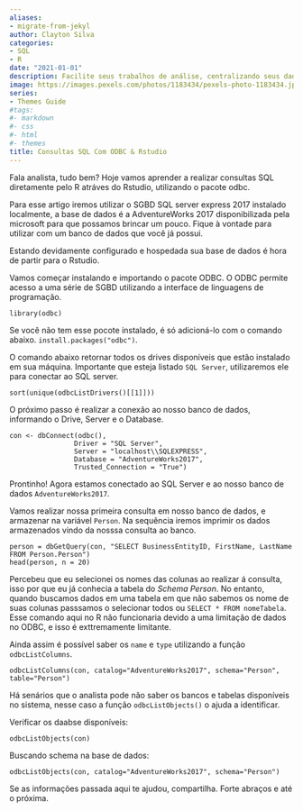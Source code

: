 ```yaml
---
aliases:
- migrate-from-jekyl
author: Clayton Silva
categories:
- SQL
- R
date: "2021-01-01"
description: Facilite seus trabalhos de análise, centralizando seus dados em uma ferrameta.
image: https://images.pexels.com/photos/1183434/pexels-photo-1183434.jpeg?auto=compress&cs=tinysrgb&dpr=2&h=650&w=940
series:
- Themes Guide
#tags:
#- markdown
#- css
#- html
#- themes
title: Consultas SQL Com ODBC & Rstudio
---
```


Fala analista, tudo bem? Hoje vamos aprender a realizar consultas SQL diretamente pelo R atráves do Rstudio, utilizando o pacote odbc. 

Para esse artigo iremos utilizar o SGBD SQL server express 2017 instalado localmente, a base de dados é a AdventureWorks 2017 disponibilizada pela microsoft para que possamos brincar um pouco. Fique à vontade para utilizar com um banco de dados que você já possui. 

Estando devidamente configurado e hospedada sua base de dados é hora de partir para o Rstudio.

Vamos começar instalando e importando o pacote  ODBC. O ODBC permite acesso a uma série de SGBD utilizando a interface de linguagens de programação. 

```{r cars}
library(odbc)

```

Se você não tem esse pocote instalado, é só adicioná-lo com o comando abaixo.  `install.packages("odbc")`.

O comando abaixo retornar todos os drives disponíveis que estão instalado em sua máquina. Importante que esteja listado `SQL Server`, utilizaremos ele para conectar ao SQL server.

```{r}
sort(unique(odbcListDrivers()[[1]]))
```

O próximo passo é realizar a conexão ao nosso banco de dados, informando o Drive, Server e o Database.

```{r}
con <- dbConnect(odbc(), 
                Driver = "SQL Server", 
                Server = "localhost\\SQLEXPRESS", 
                Database = "AdventureWorks2017", 
                Trusted_Connection = "True")
```

Prontinho! Agora estamos conectado ao SQL Server e ao nosso banco de dados `AdventureWorks2017`.

Vamos realizar nossa primeira consulta em nosso banco de dados, e armazenar na variável `Person`. Na sequência iremos imprimir os dados armazenados vindo da nosssa consulta ao banco.

```{r}
person = dbGetQuery(con, "SELECT BusinessEntityID, FirstName, LastName FROM Person.Person")
head(person, n = 20)

```
Percebeu que eu selecionei os nomes das colunas ao realizar á consulta, isso por que eu já conhecia a tabela do *Schema Person*. No entanto, quando buscamos dados em uma tabela em que não sabemos os nome de suas colunas passsamos o selecionar todos ou `SELECT * FROM nomeTabela`. Esse comando aqui no R não funcionaria devido a uma limitação de dados no ODBC, e isso é exttremamente limitante. 


Ainda assim é possível saber os `name` e `type` utilizando a função `odbcListColumns`.

```{r}
odbcListColumns(con, catalog="AdventureWorks2017", schema="Person", table="Person")
```

Há senários que o analista pode não saber os bancos e tabelas disponíveis no sistema, nesse caso a função `odbcListObjects()` o ajuda a identificar. 

Verificar os daabse disponíveis: 
```{r}
odbcListObjects(con)
```

Buscando schema na base de dados:

```{r, include=True}
odbcListObjects(con, catalog="AdventureWorks2017", schema="Person")
```

Se as informações passada aqui te ajudou, compartilha. Forte abraços e até o próxima. 


